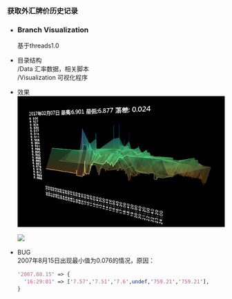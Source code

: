 ### 获取外汇牌价历史记录  

* ### Branch Visualization  
  基于threads1.0  

* 目录结构  
  /Data 汇率数据，相关脚本  
  /Visualization 可视化程序  

* 效果  
  ![](./Visualization/snap01.png)  
  
  ![](http://imgout.ph.126.net/58325097/new02.jpg)  

* BUG  
  2007年8月15日出现最小值为0.076的情况，原因：  
  ```perl
  '2007.08.15' => {
    '16:29:01' => ['7.57','7.51','7.6',undef,'759.21','759.21'],
  }
  ```
